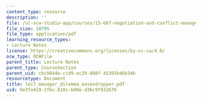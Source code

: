 ```yaml
---
content_type: resource
description: ''
file: /ol-ocw-studio-app/courses/15-667-negotiation-and-conflict-management-spring-2001/9e3fe4192fbc810cb80ed36c9f932676_lec7_manager_dilemma_eavesdropper.pdf
file_size: 10795
file_type: application/pdf
learning_resource_types:
- Lecture Notes
license: https://creativecommons.org/licenses/by-nc-sa/4.0/
ocw_type: OCWFile
parent_title: Lecture Notes
parent_type: CourseSection
parent_uid: cbc0844b-ccd9-ec29-098f-45393b46b34b
resourcetype: Document
title: lec7_manager_dilemma_eavesdropper.pdf
uid: 9e3fe419-2fbc-810c-b80e-d36c9f932676
---
```

